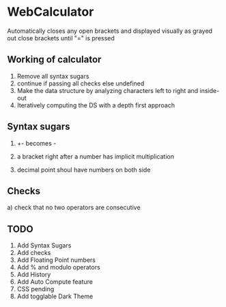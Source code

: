 # WebCalculator
Automatically closes any open brackets and displayed visually as grayed out close brackets until "=" is pressed

## Working of calculator
1) Remove all syntax sugars
1) continue if passing all checks else undefined
1) Make the data structure by analyzing characters left to right and inside-out
1) Iteratively computing the DS with a depth first approach

## Syntax sugars
1) +- becomes -
1) a bracket right after a number has implicit multiplication

1) decimal point shoul have numbers on both side

## Checks
a) check that no two operators are consecutive

## TODO
1) Add Syntax Sugars
1) Add checks
1) Add Floating Point numbers
1) Add % and modulo operators
1) Add History
1) Add Auto Compute feature
1) CSS pending
1) Add togglable Dark Theme
